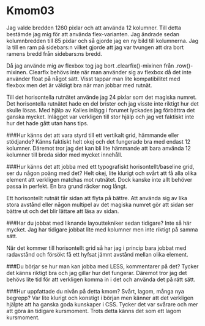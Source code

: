 Kmom03
===============================

Jag valde bredden 1260 pixlar och att använda 12 kolumner. Till detta bestämde jag mig för att använda flex-varianten. Jag ändrade sedan kolumnbredden till 85 pixlar och så gjorde jag en ny bild till kolumnerna. Jag la till en ram på sidebars:n vilket gjorde att jag var tvungen att dra bort ramens bredd från sidebars:ns bredd.


Då jag använde mig av flexbox tog jag bort .clearfix()-mixinen från .row()-mixinen. Clearfix behövs inte när man använder sig av flexbox då det inte använder float på något sätt. Visst tappar man lite kompatibilitet med flexbox men det är väldigt bra när man jobbar med rutnät.


Till det horisontella rutnätet använde jag 24 pixlar som det magiska numret. Det horisontella rutnätet hade en del brister och jag visste inte riktigt hur det skulle lösas. Med hjälp av Kalles inlägg i forumet lyckades jag förbättra det ganska mycket. Inlägget var verkligen till stor hjälp och jag vet faktiskt inte hur det hade gått utan hans tips.


###Hur känns det att vara styrd till ett vertikalt grid, hämmande eller stödjande?
Känns faktiskt helt okej och det fungerade bra med endast 12 kolumner. Däremot tror jag det kan bli lite hämmande att bara använda 12 kolumner till breda sidor med mycket innehåll.


###Hur känns det att jobba med ett typografiskt horisontellt/baseline grid, ser du någon poäng med det?
Helt okej, lite klurigt och svårt att få alla olika element att verkligen matchas mot rutnätet. Dock kanske inte allt behöver passa in perfekt. En bra grund räcker nog långt.


Ett horisontellt rutnät får sidan att flyta på bättre. Att använda sig av lika stora avstånd eller någon multipel av det magiska numret gör att sidan ser bättre ut och det blir lättare att läsa av sidan.


###Har du jobbat med liknande layouttekniker sedan tidigare?
Inte så här mycket. Jag har tidigare jobbat lite med kolumner men inte riktigt på samma sätt.


När det kommer till horisontellt grid så har jag i princip bara jobbat med radavstånd och försökt få ett hyfsat jämnt avstånd mellan olika element.


###Du börjar se hur man kan jobba med LESS, kommentarer på det?
Tycker det känns riktigt bra och jag gillar hur det fungerar. Däremot tror jag det behövs lite tid för att verkligen komma in i det och använda det på rätt sätt.


###Hur uppfattade du nivån på detta kmom? Svårt, lagom, många nya begrepp?
Var lite klurigt och konstigt i början men känner att det verkligen hjälpte att ha ganska goda kunskaper i CSS. Tycker det var svårare och mer att göra än tidigare kursmoment. Trots detta känns det som ett lagom kursmoment.
